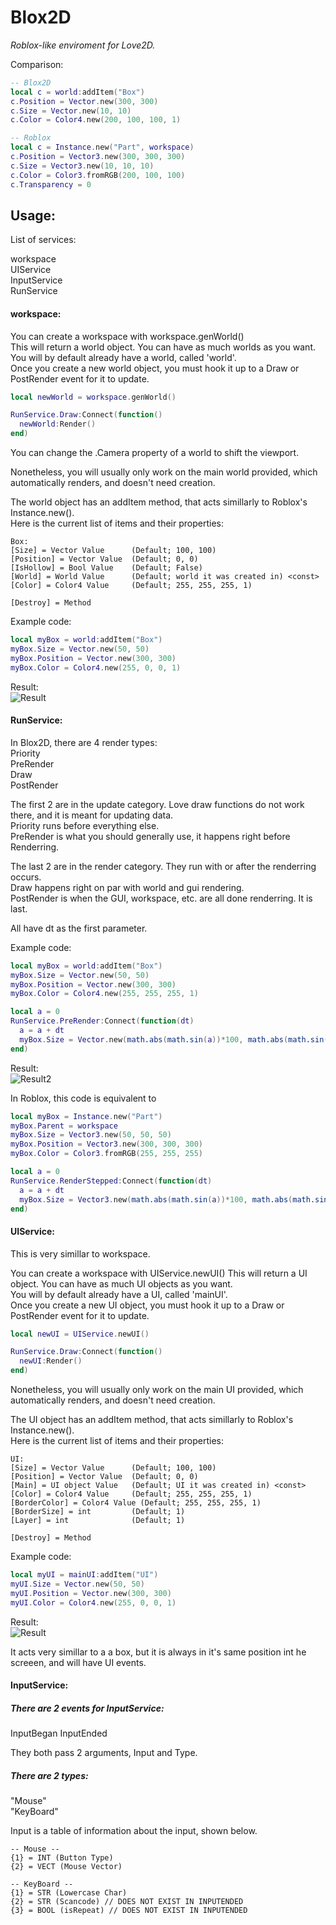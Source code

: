 # Blox2D
*Roblox-like enviroment for Love2D.*

Comparison:

```lua
-- Blox2D
local c = world:addItem("Box")
c.Position = Vector.new(300, 300)
c.Size = Vector.new(10, 10)
c.Color = Color4.new(200, 100, 100, 1)
```

```lua
-- Roblox
local c = Instance.new("Part", workspace)
c.Position = Vector3.new(300, 300, 300)
c.Size = Vector3.new(10, 10, 10)
c.Color = Color3.fromRGB(200, 100, 100)
c.Transparency = 0
```

## Usage:

List of services:

workspace  
UIService  
InputService  
RunService  

#### workspace:

You can create a workspace with workspace.genWorld()  
This will return a world object. You can have as much worlds as you want.  
You will by default already have a world, called 'world'.  
Once you create a new world object, you must hook it up to a Draw or PostRender event for it to update.  

```lua
local newWorld = workspace.genWorld()

RunService.Draw:Connect(function()
  newWorld:Render()
end)
```

You can change the .Camera property of a world to shift the viewport.

Nonetheless, you will usually only work on the main world provided, which automatically renders, and doesn't need creation.  


The world object has an addItem method, that acts simillarly to Roblox's Instance.new().  
Here is the current list of items and their properties:  

```
Box:  
[Size] = Vector Value      (Default; 100, 100)  
[Position] = Vector Value  (Default; 0, 0)  
[IsHollow] = Bool Value    (Default; False)  
[World] = World Value      (Default; world it was created in) <const> 
[Color] = Color4 Value     (Default; 255, 255, 255, 1)  

[Destroy] = Method
```

Example code:  
```lua
local myBox = world:addItem("Box")
myBox.Size = Vector.new(50, 50)
myBox.Position = Vector.new(300, 300)
myBox.Color = Color4.new(255, 0, 0, 1)
```
Result:  
![Result](https://gyazo.com/2b7e9a530ece2c69b26a309e78b878cd.png)

#### RunService:  

In Blox2D, there are 4 render types:  
Priority  
PreRender  
Draw  
PostRender  

The first 2 are in the update category. Love draw functions do not work there, and it is meant for updating data.  
Priority runs before everything else.  
PreRender is what you should generally use, it happens right before Renderring.  

The last 2 are in the render category. They run with or after the renderring occurs.  
Draw happens right on par with world and gui rendering.  
PostRender is when the GUI, workspace, etc. are all done renderring. It is last.  

All have dt as the first parameter.  

Example code:
```lua
local myBox = world:addItem("Box")
myBox.Size = Vector.new(50, 50)
myBox.Position = Vector.new(300, 300)
myBox.Color = Color4.new(255, 255, 255, 1)

local a = 0
RunService.PreRender:Connect(function(dt)
  a = a + dt
  myBox.Size = Vector.new(math.abs(math.sin(a))*100, math.abs(math.sin(a))*100)
end)
```

Result:  
![Result2](https://gyazo.com/4f44ea2642222ce1c3897c410ed6f8c1.gif)  

In Roblox, this code is equivalent to  
```lua
local myBox = Instance.new("Part")
myBox.Parent = workspace
myBox.Size = Vector3.new(50, 50, 50)
myBox.Position = Vector3.new(300, 300, 300)
myBox.Color = Color3.fromRGB(255, 255, 255)

local a = 0
RunService.RenderStepped:Connect(function(dt)
  a = a + dt
  myBox.Size = Vector3.new(math.abs(math.sin(a))*100, math.abs(math.sin(a))*100, math.abs(math.sin(a))*100)
end)
```

#### UIService:

This is very simillar to workspace.  

You can create a workspace with UIService.newUI() 
This will return a UI object. You can have as much UI objects as you want.  
You will by default already have a UI, called 'mainUI'.  
Once you create a new UI object, you must hook it up to a Draw or PostRender event for it to update.  

```lua
local newUI = UIService.newUI()

RunService.Draw:Connect(function()
  newUI:Render()
end)
```

Nonetheless, you will usually only work on the main UI provided, which automatically renders, and doesn't need creation.  


The UI object has an addItem method, that acts simillarly to Roblox's Instance.new().  
Here is the current list of items and their properties:  

```
UI:  
[Size] = Vector Value      (Default; 100, 100)  
[Position] = Vector Value  (Default; 0, 0)  
[Main] = UI object Value   (Default; UI it was created in) <const> 
[Color] = Color4 Value     (Default; 255, 255, 255, 1)  
[BorderColor] = Color4 Value (Default; 255, 255, 255, 1)
[BorderSize] = int         (Default; 1)
[Layer] = int              (Default; 1)

[Destroy] = Method
```

Example code:  
```lua
local myUI = mainUI:addItem("UI")
myUI.Size = Vector.new(50, 50)
myUI.Position = Vector.new(300, 300)
myUI.Color = Color4.new(255, 0, 0, 1)
```

Result:  
![Result](https://gyazo.com/18891c153854a482533d7a4116a68f01.png)  

It acts very simillar to a a box, but it is always in it's same position int he screeen, and will have UI events.  

#### InputService:  

##### There are 2 events for InputService: 

InputBegan
InputEnded

They both pass 2 arguments, Input and Type.  

##### There are 2 types:  
"Mouse"  
"KeyBoard"  

Input is a table of information about the input, shown below.  
```
-- Mouse --
{1} = INT (Button Type)
{2} = VECT (Mouse Vector)
```

```
-- KeyBoard --
{1} = STR (Lowercase Char)
{2} = STR (Scancode) // DOES NOT EXIST IN INPUTENDED
{3} = BOOL (isRepeat) // DOES NOT EXIST IN INPUTENDED
```
